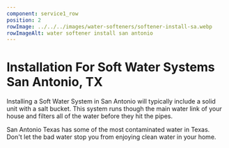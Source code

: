 ```yaml
---
component: service1_row
position: 2
rowImage: ../../../images/water-softeners/softener-install-sa.webp
rowImageAlt: water softener install san antonio
---
```

#  Installation For Soft Water Systems San Antonio, TX

Installing a Soft Water System in San Antonio will typically include a solid unit with a salt bucket. This system runs though the main water link of your house and filters all of the water before they hit the pipes. 

San Antonio Texas has some of the most contaminated water in Texas. Don't let 
the bad water stop you from enjoying clean water in your home. 